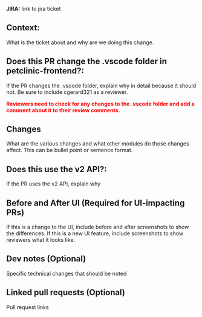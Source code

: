 **JIRA:** link to jira ticket
## Context:
What is the ticket about and why are we doing this change.
## Does this PR change the .vscode folder in petclinic-frontend?:
If the PR changes the .vscode folder, explain why in detail because it should not. 
Be sure to include cgerard321 as a reviewer.

<span style="color:red">**Reviewers need to check for any changes to the 
.vscode folder and add a comment about it to their review comments.**</span>

## Changes
What are the various changes and what other modules do those changes affect.
This can be bullet point or sentence format.
## Does this use the v2 API?:
If the PR uses the v2 API, explain why
## Before and After UI (Required for UI-impacting PRs)
If this is a change to the UI, include before and after screenshots to show the differences.
If this is a new UI feature, include screenshots to show reviewers what it looks like. 
## Dev notes (Optional)
Specific technical changes that should be noted
## Linked pull requests (Optional)
Pull request links